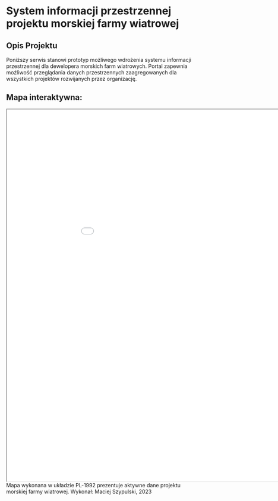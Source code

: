 # System informacji przestrzennej projektu morskiej farmy wiatrowej
## Opis Projektu
Poniższy serwis stanowi prototyp możliwego wdrożenia systemu informacji przestrzennej
dla dewelopera morskich farm wiatrowych. 
Portal zapewnia możliwość przeglądania danych przestrzennych zaagregowanych dla wszystkich projektów 
rozwijanych przez organizację.
## Mapa interaktywna:
<iframe src="map.html" height="1000" width="1000"></iframe>
Mapa wykonana w układzie PL-1992 prezentuje aktywne dane projektu morskiej farmy wiatrowej.
Wykonał: Maciej Szypulski, 2023
